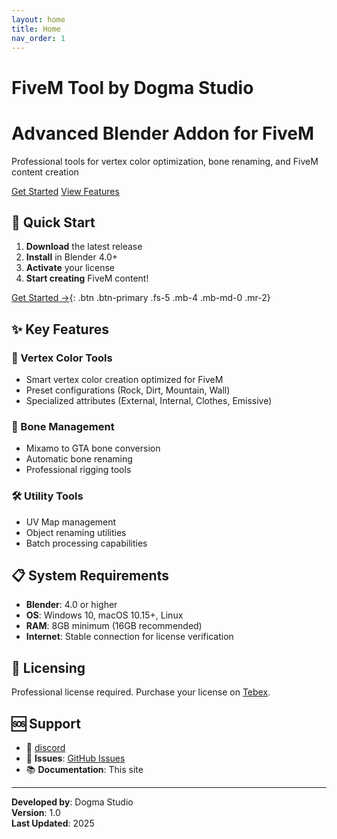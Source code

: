 ```yaml
---
layout: home
title: Home
nav_order: 1
---
```


# FiveM Tool by Dogma Studio

<div class="hero">
  <div class="hero-content">
    <h1>Advanced Blender Addon for FiveM</h1>
    <p>Professional tools for vertex color optimization, bone renaming, and FiveM content creation</p>
    <div class="hero-buttons">
      <a href="getting-started/installation" class="btn btn-primary">Get Started</a>
      <a href="features/overview" class="btn btn-secondary">View Features</a>
    </div>
  </div>
</div>

## 🚀 Quick Start

1. **Download** the latest release
2. **Install** in Blender 4.0+
3. **Activate** your license
4. **Start creating** FiveM content!

[Get Started →](getting-started/installation){: .btn .btn-primary .fs-5 .mb-4 .mb-md-0 .mr-2}

## ✨ Key Features

### 🎨 Vertex Color Tools
- Smart vertex color creation optimized for FiveM
- Preset configurations (Rock, Dirt, Mountain, Wall)
- Specialized attributes (External, Internal, Clothes, Emissive)

### 🦴 Bone Management
- Mixamo to GTA bone conversion
- Automatic bone renaming
- Professional rigging tools

### 🛠️ Utility Tools
- UV Map management
- Object renaming utilities
- Batch processing capabilities

## 📋 System Requirements

- **Blender**: 4.0 or higher
- **OS**: Windows 10, macOS 10.15+, Linux
- **RAM**: 8GB minimum (16GB recommended)
- **Internet**: Stable connection for license verification

## 🔐 Licensing

Professional license required. Purchase your license on [Tebex](https://www.dogmastudio.cc).

## 🆘 Support

- 📧 [discord](https://discord.gg/8wGugUcz6n)
- 🐛 **Issues**: [GitHub Issues](https://github.com/dogmastudio/toolblender/issues)
- 📚 **Documentation**: This site

---

**Developed by**: Dogma Studio  
**Version**: 1.0  
**Last Updated**: 2025 